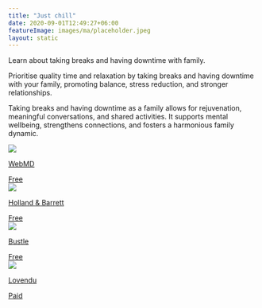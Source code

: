 ```yaml
---
title: "Just chill"
date: 2020-09-01T12:49:27+06:00
featureImage: images/ma/placeholder.jpeg
layout: static
---
```


Learn about taking breaks and having downtime with family.

Prioritise quality time and relaxation by taking breaks and having downtime with your family, promoting balance, stress reduction, and stronger relationships.

Taking breaks and having downtime as a family allows for rejuvenation, meaningful conversations, and shared activities. It supports mental wellbeing, strengthens connections, and fosters a harmonious family dynamic.

<a class="ma-link" href="https://www.webmd.com/parenting/ss/slideshow-family-unwind"><div class="ma-card"><div class="ma-icon"><img src ="/images/icon-check.png"/></div><div class="ma-name"><p>WebMD</p></div><div class="ma-paid-text"><span>Free </span></div></div></a><a class="ma-link" href="https://www.hollandandbarrett.com/the-health-hub/conditions/mental-health/stress/how-to-really-relax/"><div class="ma-card"><div class="ma-icon"><img src ="/images/icon-check.png"/></div><div class="ma-name"><p>Holland & Barrett</p></div><div class="ma-paid-text"><span>Free </span></div></div></a><a class="ma-link" href="https://www.bustle.com/articles/179710-11-ways-to-fit-relaxation-into-a-busy-schedule-because-you-deserve-a-break"><div class="ma-card"><div class="ma-icon"><img src ="/images/icon-check.png"/></div><div class="ma-name"><p>Bustle</p></div><div class="ma-paid-text"><span>Free </span></div></div></a><a class="ma-link" href="https://www.awin1.com/cread.php?awinmid=25994&awinaffid=1198638&ued=https%3A%2F%2Flovendu.co.uk%2F"><div class="ma-card"><div class="ma-icon"><img src ="/images/icon-pound.png"/></div><div class="ma-name"><p>Lovendu</p></div><div class="ma-paid-text"><span>Paid</span></div></div></a>  

<br/><br/>






